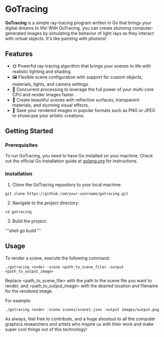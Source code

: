 # GoTracing

**GoTracing** is a simple ray-tracing program written in Go that brings your digital dreams to life! With GoTracing, you can create stunning computer-generated images by simulating the behavior of light rays as they interact with virtual objects. It's like painting with photons!

## Features

- 🌞 Powerful ray-tracing algorithm that brings your scenes to life with realistic lighting and shading.
- 🖼️ Flexible scene configuration with support for custom objects, materials, lights, and camera settings.
- 🚀 Concurrent processing to leverage the full power of your multi-core CPU and render images faster.
- 🌈 Create beautiful scenes with reflective surfaces, transparent materials, and stunning visual effects.
- 🎨 Save your rendered images in popular formats such as PNG or JPEG to showcase your artistic creations.

## Getting Started

### Prerequisites

To run GoTracing, you need to have Go installed on your machine. Check out the official Go installation guide at [golang.org](https://golang.org/doc/install) for instructions.

### Installation

1. Clone the GoTracing repository to your local machine:

```shell
git clone https://github.com/your-username/gotracing.git
```

2. Navigate to the project directory:

```shell
cd gotracing
```

3. Build the project:

'''shell
go build
'''

## Usage
To render a scene, execute the following command:
```shell
./gotracing render -scene <path_to_scene_file> -output <path_to_output_image>
```
Replace <path_to_scene_file> with the path to the scene file you want to render, and <path_to_output_image> with the desired location and filename for the rendered image.

For example:
```shell
./gotracing render -scene scenes/scene1.json -output images/output.png
```

As always, feel free to contribute, and a huge shoutout to all the computer graphics researchers and artists who inspire us with their work and make super cool things out of this technology!

